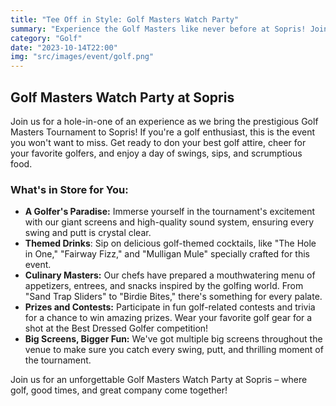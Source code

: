 ```yaml
---
title: "Tee Off in Style: Golf Masters Watch Party"
summary: "Experience the Golf Masters like never before at Sopris! Join us for an exciting day of golf, delicious food, and themed cocktails. We'll have the tournament on our giant screens, golf-themed cocktails and scrumptious bites, and contests with prizes!"
category: "Golf"
date: "2023-10-14T22:00"
img: "src/images/event/golf.png"
---
```

## **Golf Masters Watch Party at Sopris**
Join us for a hole-in-one of an experience as we bring the prestigious Golf Masters Tournament to Sopris! If you're a golf enthusiast, this is the event you won't want to miss. Get ready to don your best golf attire, cheer for your favorite golfers, and enjoy a day of swings, sips, and scrumptious food.

### **What's in Store for You:**
* **A Golfer's Paradise:** Immerse yourself in the tournament's excitement with our giant screens and high-quality sound system, ensuring every swing and putt is crystal clear.
* **Themed Drinks**: Sip on delicious golf-themed cocktails, like "The Hole in One," "Fairway Fizz," and "Mulligan Mule" specially crafted for this event.
* **Culinary Masters:** Our chefs have prepared a mouthwatering menu of appetizers, entrees, and snacks inspired by the golfing world. From "Sand Trap Sliders" to "Birdie Bites," there's something for every palate.
* **Prizes and Contests:** Participate in fun golf-related contests and trivia for a chance to win amazing prizes. Wear your favorite golf gear for a shot at the Best Dressed Golfer competition!
* **Big Screens, Bigger Fun:** We've got multiple big screens throughout the venue to make sure you catch every swing, putt, and thrilling moment of the tournament.


Join us for an unforgettable Golf Masters Watch Party at Sopris – where golf, good times, and great company come together!